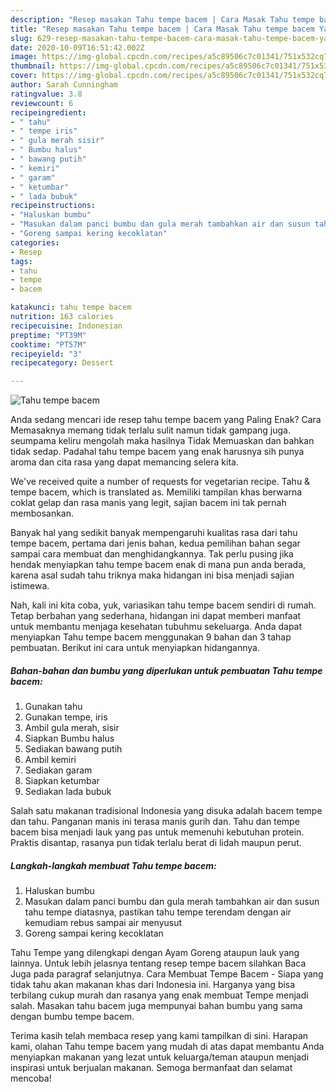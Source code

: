 ```yaml
---
description: "Resep masakan Tahu tempe bacem | Cara Masak Tahu tempe bacem Yang Mudah Dan Praktis"
title: "Resep masakan Tahu tempe bacem | Cara Masak Tahu tempe bacem Yang Mudah Dan Praktis"
slug: 629-resep-masakan-tahu-tempe-bacem-cara-masak-tahu-tempe-bacem-yang-mudah-dan-praktis
date: 2020-10-09T16:51:42.002Z
image: https://img-global.cpcdn.com/recipes/a5c89506c7c01341/751x532cq70/tahu-tempe-bacem-foto-resep-utama.jpg
thumbnail: https://img-global.cpcdn.com/recipes/a5c89506c7c01341/751x532cq70/tahu-tempe-bacem-foto-resep-utama.jpg
cover: https://img-global.cpcdn.com/recipes/a5c89506c7c01341/751x532cq70/tahu-tempe-bacem-foto-resep-utama.jpg
author: Sarah Cunningham
ratingvalue: 3.8
reviewcount: 6
recipeingredient:
- " tahu"
- " tempe iris"
- " gula merah sisir"
- " Bumbu halus"
- " bawang putih"
- " kemiri"
- " garam"
- " ketumbar"
- " lada bubuk"
recipeinstructions:
- "Haluskan bumbu"
- "Masukan dalam panci bumbu dan gula merah tambahkan air dan susun tahu tempe diatasnya, pastikan tahu tempe terendam dengan air kemudiam rebus sampai air menyusut"
- "Goreng sampai kering kecoklatan"
categories:
- Resep
tags:
- tahu
- tempe
- bacem

katakunci: tahu tempe bacem 
nutrition: 163 calories
recipecuisine: Indonesian
preptime: "PT39M"
cooktime: "PT57M"
recipeyield: "3"
recipecategory: Dessert

---
```



![Tahu tempe bacem](https://img-global.cpcdn.com/recipes/a5c89506c7c01341/751x532cq70/tahu-tempe-bacem-foto-resep-utama.jpg)

Anda sedang mencari ide resep tahu tempe bacem yang Paling Enak? Cara Memasaknya memang tidak terlalu sulit namun tidak gampang juga. seumpama keliru mengolah maka hasilnya Tidak Memuaskan dan bahkan tidak sedap. Padahal tahu tempe bacem yang enak harusnya sih punya aroma dan cita rasa yang dapat memancing selera kita.

We&#39;ve received quite a number of requests for vegetarian recipe. Tahu &amp; tempe bacem, which is translated as. Memiliki tampilan khas berwarna coklat gelap dan rasa manis yang legit, sajian bacem ini tak pernah membosankan.

Banyak hal yang sedikit banyak mempengaruhi kualitas rasa dari tahu tempe bacem, pertama dari jenis bahan, kedua pemilihan bahan segar sampai cara membuat dan menghidangkannya. Tak perlu pusing jika hendak menyiapkan tahu tempe bacem enak di mana pun anda berada, karena asal sudah tahu triknya maka hidangan ini bisa menjadi sajian istimewa.


Nah, kali ini kita coba, yuk, variasikan tahu tempe bacem sendiri di rumah. Tetap berbahan yang sederhana, hidangan ini dapat memberi manfaat untuk membantu menjaga kesehatan tubuhmu sekeluarga. Anda dapat menyiapkan Tahu tempe bacem menggunakan 9 bahan dan 3 tahap pembuatan. Berikut ini cara untuk menyiapkan hidangannya.

<!--inarticleads1-->

##### Bahan-bahan dan bumbu yang diperlukan untuk pembuatan Tahu tempe bacem:

1. Gunakan  tahu
1. Gunakan  tempe, iris
1. Ambil  gula merah, sisir
1. Siapkan  Bumbu halus
1. Sediakan  bawang putih
1. Ambil  kemiri
1. Sediakan  garam
1. Siapkan  ketumbar
1. Sediakan  lada bubuk


Salah satu makanan tradisional Indonesia yang disuka adalah bacem tempe dan tahu. Panganan manis ini terasa manis gurih dan. Tahu dan tempe bacem bisa menjadi lauk yang pas untuk memenuhi kebutuhan protein. Praktis disantap, rasanya pun tidak terlalu berat di lidah maupun perut. 

<!--inarticleads2-->

##### Langkah-langkah membuat Tahu tempe bacem:

1. Haluskan bumbu
1. Masukan dalam panci bumbu dan gula merah tambahkan air dan susun tahu tempe diatasnya, pastikan tahu tempe terendam dengan air kemudiam rebus sampai air menyusut
1. Goreng sampai kering kecoklatan


Tahu Tempe yang dilengkapi dengan Ayam Goreng ataupun lauk yang lainnya. Untuk lebih jelasnya tentang resep tempe bacem silahkan Baca Juga pada paragraf selanjutnya. Cara Membuat Tempe Bacem - Siapa yang tidak tahu akan makanan khas dari Indonesia ini. Harganya yang bisa terbilang cukup murah dan rasanya yang enak membuat Tempe menjadi salah. Masakan tahu bacem juga mempunyai bahan bumbu yang sama dengan bumbu tempe bacem. 

Terima kasih telah membaca resep yang kami tampilkan di sini. Harapan kami, olahan Tahu tempe bacem yang mudah di atas dapat membantu Anda menyiapkan makanan yang lezat untuk keluarga/teman ataupun menjadi inspirasi untuk berjualan makanan. Semoga bermanfaat dan selamat mencoba!

